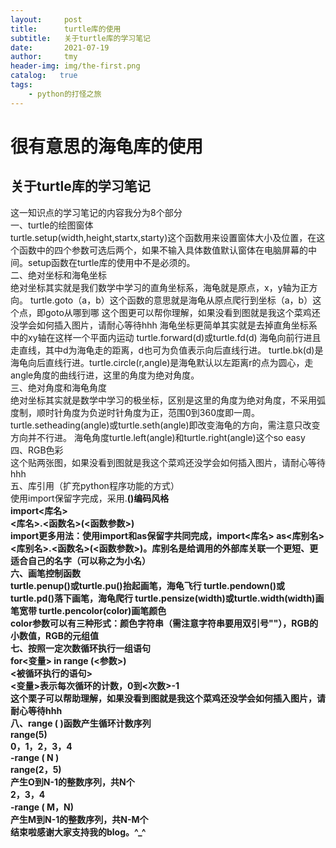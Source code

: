 ```yaml
---
layout:     post
title:      turtle库的使用
subtitle:   关于turtle库的学习笔记
date:       2021-07-19
author:     tmy
header-img: img/the-first.png
catalog:   true
tags:
    - python的打怪之旅
---
```

# 很有意思的海龟库的使用
## 关于turtle库的学习笔记
这一知识点的学习笔记的内容我分为8个部分  
一、turtle的绘图窗体  
turtle.setup(width,height,startx,starty)这个函数用来设置窗体大小及位置，在这个函数中的四个参数可选后两个，如果不输入具体数值默认窗体在电脑屏幕的中间。setup函数在turtle库的使用中不是必须的。  
二、绝对坐标和海龟坐标  
绝对坐标其实就是我们数学中学习的直角坐标系，海龟就是原点，x，y轴为正方向。
turtle.goto（a，b）这个函数的意思就是海龟从原点爬行到坐标（a，b）这个点，即goto从哪到哪
这个图更可以帮你理解，如果没看到图就是我这个菜鸡还没学会如何插入图片，请耐心等待hhh
海龟坐标更简单其实就是去掉直角坐标系中的xy轴在这样一个平面内运动
turtle.forward(d)或turtle.fd(d) 海龟向前行进且走直线，其中d为海龟走的距离，d也可为负值表示向后直线行进。
turtle.bk(d)是海龟向后直线行进。turtle.circle(r,angle)是海龟默认以左距离r的点为圆心，走angle角度的曲线行进，这里的角度为绝对角度。  
三、绝对角度和海龟角度  
绝对坐标其实就是数学中学习的极坐标，区别是这里的角度为绝对角度，不采用弧度制，顺时针角度为负逆时针角度为正，范围0到360度即一周。
turtle.setheading(angle)或turtle.seth(angle)即改变海龟的方向，需注意只改变方向并不行进。
海龟角度turtle.left(angle)和turtle.right(angle)这个so easy  
四、RGB色彩  
这个贴两张图，如果没看到图就是我这个菜鸡还没学会如何插入图片，请耐心等待hhh  
五、库引用（扩充python程序功能的方式）  
使用import保留字完成，采用<a>.<b>()编码风格  
import<库名>  
<库名>.<函数名>(<函数参数>)  
import更多用法：使用import和as保留字共同完成，import<库名> as<库别名><库别名>.<函数名>(<函数参数>)。库别名是给调用的外部库关联一个更短、更适合自己的名字（可以称之为小名）  
六、画笔控制函数  
turtle.penup()或turtle.pu()抬起画笔，海龟飞行 turtle.pendown()或turtle.pd()落下画笔，海龟爬行
turtle.pensize(width)或turtle.width(width)画笔宽带 turtle.pencolor(color)画笔颜色  
color参数可以有三种形式：颜色字符串（需注意字符串要用双引号""），RGB的小数值，RGB的元组值  
七、按照一定次数循环执行一组语句  
for<变量> in range (<参数>)  
<被循环执行的语句>  
<变量>表示每次循环的计数，0到<次数>-1  
这个栗子可以帮助理解，如果没看到图就是我这个菜鸡还没学会如何插入图片，请耐心等待hhh  
八、range ( )函数产生循环计数序列  
range(5)  
0，1，2，3，4  
-range ( N )  
range(2，5)  
产生О到N-1的整数序列，共N个  
2，3，4  
-range ( M，N)  
产生M到N-1的整数序列，共N-M个  
结束啦感谢大家支持我的blog。^_^








